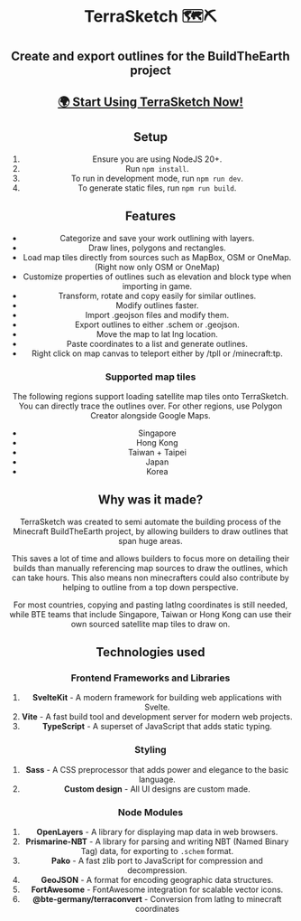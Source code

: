<div align="center">

# TerraSketch 🗺️⛏️

## Create and export outlines for the BuildTheEarth project

## [**🌍 Start Using TerraSketch Now!**](https://app.terrasketch.codestian.com/) 

## Setup

1. Ensure you are using NodeJS 20+.
2. Run `npm install`.
3. To run in development mode, run `npm run dev`.
4. To generate static files, run `npm run build`.

## Features

- Categorize and save your work outlining with layers.
- Draw lines, polygons and rectangles.
- Load map tiles directly from sources such as MapBox, OSM or OneMap. (Right now only OSM or OneMap)
- Customize properties of outlines such as elevation and block type when importing in game.
- Transform, rotate and copy easily for similar outlines.
- Modify outlines faster.
- Import .geojson files and modify them.
- Export outlines to either .schem or .geojson.
- Move the map to lat lng location.
- Paste coordinates to a list and generate outlines.
- Right click on map canvas to teleport either by /tpll or /minecraft:tp.

### Supported map tiles

The following regions support loading satellite map tiles onto TerraSketch. You can directly trace the outlines over. For other regions, use Polygon Creator alongside Google Maps. 

 - Singapore 
 - Hong Kong
 - Taiwan + Taipei
 - Japan
 - Korea

## Why was it made?

TerraSketch was created to semi automate the building process of the Minecraft BuildTheEarth project, by allowing builders to draw outlines that span huge areas. 

This saves a lot of time and allows builders to focus more on detailing their builds than manually referencing map sources to draw the outlines, which can take hours. This also means non minecrafters could also contribute by helping to outline from a top down perspective. 

For most countries, copying and pasting latlng coordinates is still needed, while BTE teams that include Singapore, Taiwan or Hong Kong can use their own sourced satellite map tiles to draw on.

## Technologies used

### Frontend Frameworks and Libraries
1. **SvelteKit** - A modern framework for building web applications with Svelte.
2. **Vite** - A fast build tool and development server for modern web projects.
3. **TypeScript** - A superset of JavaScript that adds static typing.

### Styling
1. **Sass** - A CSS preprocessor that adds power and elegance to the basic language.
2. **Custom design** - All UI designs are custom made.

### Node Modules
1. **OpenLayers** - A library for displaying map data in web browsers.
2. **Prismarine-NBT** - A library for parsing and writing NBT (Named Binary Tag) data, for exporting to `.schem` format.
3. **Pako** - A fast zlib port to JavaScript for compression and decompression.
4. **GeoJSON** - A format for encoding geographic data structures.
5. **FortAwesome** - FontAwesome integration for scalable vector icons.
6. **@bte-germany/terraconvert** - Conversion from latlng to minecraft coordinates

</div>